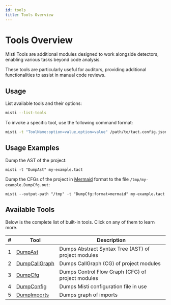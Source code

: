 ```yaml
---
id: tools
title: Tools Overview
---
```


# Tools Overview

Misti Tools are additional modules designed to work alongside detectors, enabling various tasks beyond code analysis.

These tools are particularly useful for auditors, providing additional functionalities to assist in manual code reviews.

## Usage

List available tools and their options:
```bash
misti --list-tools
```

To invoke a specific tool, use the following command format:
```bash
misti -t "ToolName:option=value,option=value" /path/to/tact.config.json
```

## Usage Examples

Dump the AST of the project:
```
misti -t "DumpAst" my-example.tact
```

Dump the CFGs of the project in [Mermaid](https://mermaid.live) format to the file `/tmp/my-example.DumpCfg.out`:
```
misti --output-path "/tmp" -t "DumpCfg:format=mermaid" my-example.tact
```

## Available Tools

Below is the complete list of built-in tools. Click on any of them to learn more.

| #  | Tool                                        | Description                                            |
|----|---------------------------------------------|--------------------------------------------------------|
| 1  | [DumpAst](./tools/DumpAst.md)               | Dumps Abstract Syntax Tree (AST) of project modules    |
| 2  | [DumpCallGraph](./tools/DumpCallGraph.md)   | Dumps CallGraph (CG) of project modules                |
| 3  | [DumpCfg](./tools/DumpCfg.md)               | Dumps Control Flow Graph (CFG) of project modules      |
| 4  | [DumpConfig](./tools/DumpConfig.md)         | Dumps Misti configuration file in use                  |
| 5  | [DumpImports](./tools/DumpImports.md)       | Dumps graph of imports                                 |
